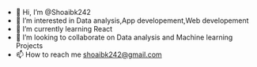 - 👋 Hi, I’m @Shoaibk242
- 👀 I’m interested in Data analysis,App developement,Web developement
- 🌱 I’m currently learning React
- 💞️ I’m looking to collaborate on Data analysis and Machine learning Projects
- 📫 How to reach me shoaibk242@gmail.com

<!---
Shoaibk242/Shoaibk242 is a ✨ special ✨ repository because its `README.md` (this file) appears on your GitHub profile.
You can click the Preview link to take a look at your changes.
--->
